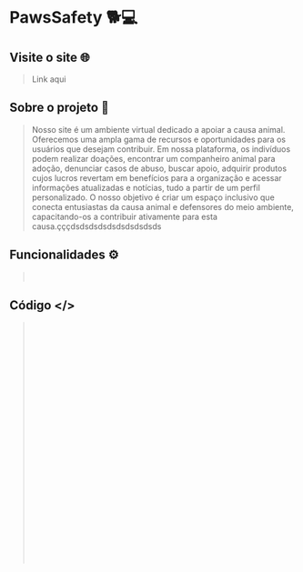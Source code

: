 # PawsSafety 🐕💻
## Visite o site 🌐
> Link aqui

## Sobre o projeto 📜
> Nosso site é um ambiente virtual dedicado a apoiar a causa animal. Oferecemos uma ampla gama de recursos e oportunidades para os usuários que desejam contribuir. Em nossa plataforma, os indivíduos podem realizar doações, encontrar um companheiro animal para adoção, denunciar casos de abuso, buscar apoio, adquirir produtos cujos lucros revertam em benefícios para a organização e acessar informações atualizadas e notícias, tudo a partir de um perfil personalizado. O nosso objetivo é criar um espaço inclusivo que conecta entusiastas da causa animal e defensores do meio ambiente, capacitando-os a contribuir ativamente para esta causa.çççdsdsdsdsdsdsdsdsdsds

## Funcionalidades ⚙️
> <br />
> 

## Código </>
> <br /><br />
> <br /><br />
> <br />
> <br />
> <br />
> <br />
> <br />
> <br />
> <br />
> <br />
> <br /><br />
> <br /><br />
> <br />
> <br />
> <br />
> <br />
> <br />
> <br />
> <br />
> <br />
> <br />
> 
